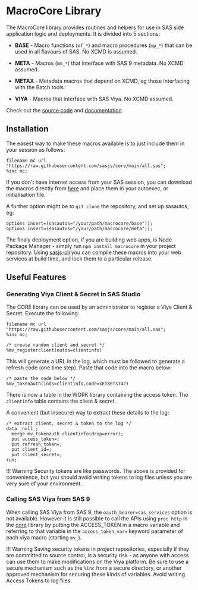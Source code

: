 MacroCore Library
====================

The MacroCore library provides routines and helpers for use in SAS side application logic and deployments.  It is divided into 5 sections:

* **BASE** - Macro functions (`mf_*`) and macro procedures (`mp_*`) that can be used in all flavours of SAS.  No XCMD is assumed.

* **META** - Macros (`mm_*`) that interface with SAS 9 metadata.  No XCMD assumed.

* **METAX** - Metadata macros that depend on XCMD, eg those interfacing with the Batch tools.

* **VIYA** - Macros that interface with SAS Viya.  No XCMD assumed.

Check out the [source code](https://github.com/sasjs/core) and [documentation](https://core.sasjs.io).

## Installation

The easest way to make these macros available is to just include them in your session as follows:

```sas
filename mc url "https://raw.githubusercontent.com/sasjs/core/main/all.sas";
%inc mc;
```

If you don't have internet access from your SAS session, you can download the macros directly from [here](https://raw.githubusercontent.com/sasjs/core/main/all.sas) and place them in your autoexec, or initialisation file.

A further option might be to `git clone` the repository, and set up sasautos, eg:

```sas
options insert=(sasautos="/your/path/macrocore/base"));
options insert=(sasautos="/your/path/macrocore/meta"));
```

The finaly deployment option, if you are building web apps, is Node Package Manager - simply run `npm install macrocore` in your project repository.  Using [sasjs-cli](/sasjs-cli) you can compile these macros into your web services at build time, and lock them to a particular release.

## Useful Features

### Generating Viya Client & Secret in SAS Studio

The CORE library can be used by an administrator to register a Viya Client & Secret.  Execute the following:

```sas
filename mc url "https://raw.githubusercontent.com/sasjs/core/main/all.sas";
%inc mc;

/* create random client and secret */
%mv_registerclient(outds=clientinfo)
```

This will generate a URL in the log, which must be followed to generate a refresh code (one time step).  Paste that code into the macro below:

```
/* paste the code below */
%mv_tokenauth(inds=clientinfo,code=xET8ETs74z)
```
There is now a table in the WORK library containing the access token.  The `clientinfo` table contains the client & secret.

A convenient (but insecure) way to extract these details to the log:

```
/* extract client, secret & token to the log */
data _null_;
  merge mv_tokenauth clientinfo(drop=error);
  put access_token=;
  put refresh_token=;
  put client_id=;
  put client_secret=;
run;

```

!!! Warning
    Security tokens are like passwords.  The above is provided for convenience, but you should avoid writing tokens to log files unless you are very sure of your environment.



### Calling SAS Viya from SAS 9

When calling SAS Viya from SAS 9, the `oauth_bearer=sas_services` option is not available.  However it is still possible to call the APIs using `proc http` in the [core](https://core.sasjs.io) library by putting the ACCESS_TOKEN in a macro variable and referring to that variable in the `access_token_var=` keyword parameter of each viya macro (starting `mv_`).


!!! Warning
    Saving security tokens in project repositories, especially if they are committed to source control, is a security risk - as anyone with access can use them to make modifications on the Viya platform.  Be sure to use a secure mechanism such as the `%inc` from a secure directory, or another approved mechanism for securing these kinds of variables.  Avoid writing Access Tokens to log files.



<meta name="description" content="The Macro Core library empowers SAS Application Developers with a range of macro functions, procedures, macros for metadata and macros for Viya">
